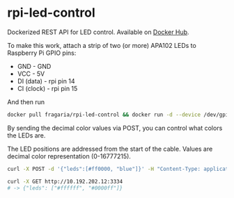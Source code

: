 # rpi-led-control

Dockerized REST API for LED control. Available on [Docker Hub](https://hub.docker.com/r/fragaria/rpi-led-control).

To make this work, attach a strip of two (or more) APA102 LEDs to Raspberry Pi GPIO pins:
- GND - GND
- VCC - 5V
- DI (data) - rpi pin 14
- CI (clock) - rpi pin 15

And then run

```sh
docker pull fragaria/rpi-led-control && docker run -d --device /dev/gpiomem:/dev/gpiomem -p 5000:5000 -e NUM_LED=2 -e START_COLOR=16711680 fragaria/rpi-led-control
```

By sending the decimal color values via POST, you can control what colors the LEDs are.

The LED positions are addressed from the start of the cable. Values are decimal color representation (0-16777215).

```sh
curl -X POST -d '{"leds":[#ff0000, "blue"]}' -H "Content-Type: application/json" http://10.192.202.91:5000

curl -X GET http://10.192.202.12:3334
# -> {"leds": ["#ffffff", "#0000ff"]}
```
